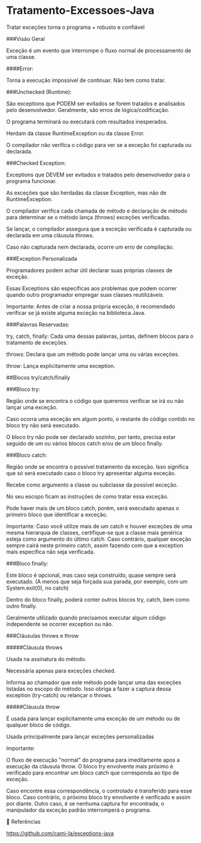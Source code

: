 # Tratamento-Excessoes-Java
Tratar exceções torna o programa + robusto e confiável

###Visão Geral

Exceção é um evento que interrompe o fluxo normal de processamento de uma classe.


####Error:

Torna a execução impossível de continuar. Não tem como tratar.

###Unchecked (Runtime):

São exceptions que PODEM ser evitados se forem tratados e analisados pelo desenvolvedor. Geralmente, são erros de lógica/codificação.

O programa terminará ou executará com resultados inesperados.

Herdam da classe RuntimeException ou da classe Error.

O compilador não verifica o código para ver se a exceção foi capturada ou declarada.

###Checked Exception:

Exceptions que DEVEM ser evitados e tratados pelo desenvolvedor para o programa funcionar.

As exceções que são herdadas da classe Exception, mas não de RuntimeException.

O compilador verifica cada chamada de método e declaração de método para determinar se o método lança (throws) exceções verificadas.

Se lançar, o compilador assegura que a exceção verificada é capturada ou declarada em uma cláusula throws.

Caso não capturada nem declarada, ocorre um erro de compilação.

###Exception Personalizada

Programadores podem achar útil declarar suas próprias classes de exceção.

Essas Exceptions são específicas aos problemas que podem ocorrer quando outro programador empregar suas classes reutilizáveis.

Importante: Antes de criar a nossa própria exceção, é recomendado verificar se já existe alguma exceção na biblioteca Java.

###Palavras Reservadas:

try, catch, finally: Cada uma dessas palavras, juntas, definem blocos para o tratamento de exceções.

throws: Declara que um método pode lançar uma ou várias exceções.

throw: Lança explicitamente uma exception.

##Blocos try/catch/finally

###Bloco try:

Região onde se encontra o código que queremos verificar se irá ou não lançar uma exceção.

Caso ocorra uma exceção em algum ponto, o restante do código contido no bloco try não será executado.

O bloco try não pode ser declarado sozinho, por tanto, precisa estar seguido de um ou vários blocos catch e/ou de um bloco finally.

###Bloco catch:

Região onde se encontra o possível tratamento da exceção. Isso significa que só será executado caso o bloco try apresentar alguma exceção.

Recebe como argumento a classe ou subclasse da possível exceção.

No seu escopo ficam as instruções de como tratar essa exceção.

Pode haver mais de um bloco catch, porém, será executado apenas o primeiro bloco que identificar a exceção.

Importante: Caso você utilize mais de um catch e houver exceções de uma mesma hierarquia de classes, certifique-se que a classe mais genérica esteja como argumento do último catch. Caso contrário, qualquer exceção sempre cairá neste primeiro catch, assim fazendo com que a exception mais específica não seja verificada.


###Bloco finally:

Este bloco é opcional, mas caso seja construído, quase sempre será executado. (A menos que seja forçada sua parada, por exemplo, com um System.exit(0), no catch)

Dentro do bloco finally, poderá conter outros blocos try, catch, bem como outro finally.

Geralmente utilizado quando precisamos executar algum código independente se ocorrer exception ou não.

###Cláusulas throws e throw

#####Cláusula throws

Usada na assinatura do método.

Necessária apenas para exceções checked.

Informa ao chamador que este método pode lançar uma das exceções listadas no escopo do método. Isso obriga a fazer a captura dessa exception (try-catch) ou relançar o throws.

#####Cláusula throw

É usada para lançar explicitamente uma exceção de um método ou de qualquer bloco de código.

Usada principalmente para lançar exceções personalizadas

Importante:

O fluxo de execução "normal" do programa para imeditamente apos a execução da cláusula throw. O bloco try envolvente mais próximo é verificado para encontrar um bloco catch que corresponda ao tipo de exceção.

Caso encontre essa correspondência, o controlado é transferido para esse bloco. Caso contrário, o próximo bloco try envolvente é verificado e assim por diante.
Outro caso, é se nenhuma captura for encontrada, o manipulador da exceção padrão interromperá o programa.

🔗 Referências

https://github.com/cami-la/exceptions-java
